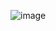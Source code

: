 

![image](https://github.com/user-attachments/assets/f07f0a0c-47e8-4f55-9919-2a1df9cc42af)





















